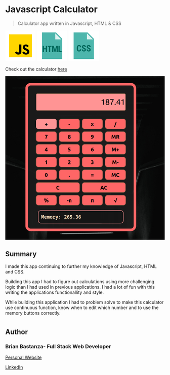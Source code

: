 # Javascript Calculator

> Calculator app written in Javascript, HTML & CSS

![js](MDimages/javascript.png) ![html](MDimages/html.png) ![css](MDimages/css.png)

Check out the calculator [here](https://bbastanza.github.io/calculator/)

![Screenshot](MDimages/screenshot.png)

## Summary

I made this app continuing to further my knowledge of Javascript, HTML and CSS.

Building this app I had to figure out calculations using more challenging logic than I had used in previous applications. I had a lot of fun with this writing the applications functionallity and style.

While building this application I had to problem solve to make this calculator use continuous function, know when to edit which number and to use the memory buttons correctly.

#

## Author

### Brian Bastanza- Full Stack Web Developer

[Personal Website](www.brianbastanza.com)

[LinkedIn](www.linkedin.com/in/brian-bastanza-9035397b)
